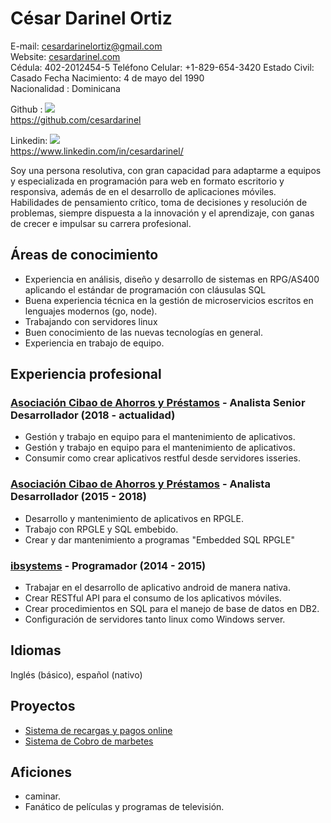 # César Darinel Ortiz  
 E-mail: <cesardarinelortiz@gmail.com>  
 Website: [cesardarinel.com](https://www.cesardarinel.com)  
 Cédula:   402-2012454-5
 Teléfono Celular:  +1-829-654-3420 
 Estado Civil:   Casado 
 Fecha Nacimiento: 4 de mayo del 1990   
 Nacionalidad :   Dominicana 

 Github : [<img src="https://img.shields.io/badge/GitHub-100000?style=for-the-badge&logo=github&logoColor=white">](https://github.com/cesardarinel?tab=followers)  
 https://github.com/cesardarinel   
 
 Linkedin:  [<img src="https://img.shields.io/badge/linkedin-%230077B5.svg?&style=for-the-badge&logo=linkedin&logoColor=white" />](https://www.linkedin.com/in/cesardarinel/)   
 https://www.linkedin.com/in/cesardarinel/   
 
 
Soy una persona resolutiva, con gran capacidad para adaptarme a equipos y especializada en programación para web en formato escritorio y responsiva, además de en el desarrollo de aplicaciones móviles.
Habilidades de pensamiento crítico, toma de decisiones y resolución de problemas, siempre dispuesta a la innovación y el aprendizaje, con ganas de crecer e impulsar su carrera profesional.   

## Áreas de conocimiento

-  Experiencia en análisis, diseño y desarrollo de sistemas en RPG/AS400 aplicando el estándar de programación con cláusulas SQL  
-  Buena experiencia técnica en la gestión de microservicios escritos en lenguajes modernos (go, node).  
-  Trabajando con servidores linux  
-  Buen conocimiento de las nuevas tecnologías en general.  
-  Experiencia en trabajo de equipo.  

## Experiencia profesional

### [Asociación Cibao de Ahorros y Préstamos](https://www.acap.com.do/) - Analista Senior Desarrollador (2018 - actualidad)
- Gestión y trabajo en equipo para el mantenimiento de aplicativos. 
- Gestión y trabajo en equipo para el mantenimiento de aplicativos. 
- Consumir como crear aplicativos restful desde servidores isseries.  

### [Asociación Cibao de Ahorros y Préstamos](https://www.acap.com.do/) - Analista Desarrollador (2015 - 2018)
- Desarrollo y mantenimiento de aplicativos en RPGLE.  
- Trabajo con RPGLE y SQL embebido.   
- Crear y dar mantenimiento a programas "Embedded SQL RPGLE"

### [ibsystems](https://www.ibsystems.com.do/) - Programador (2014 - 2015)
- Trabajar en el desarrollo de aplicativo android de manera nativa.   
- Crear RESTful API para el consumo de los aplicativos móviles.  
- Crear procedimientos en SQL para el manejo de base de datos en DB2. 
- Configuración de servidores tanto linux como Windows server.

## Idiomas
Inglés (básico), español (nativo)

## Proyectos
- [Sistema de recargas y pagos online](https://pagosnemo.com/)
- [Sistema de Cobro de marbetes](https://coopopular.com/)

## Aficiones
- caminar.  
- Fanático de películas y programas de televisión.  

